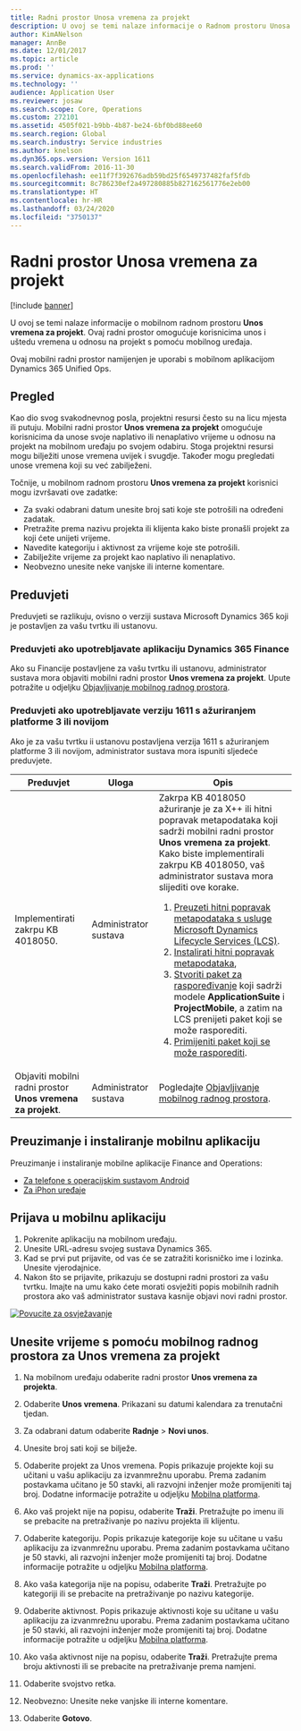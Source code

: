 ```yaml
---
title: Radni prostor Unosa vremena za projekt
description: U ovoj se temi nalaze informacije o Radnom prostoru Unosa vremena za projekt. Ovaj radni prostor omogućuje korisnicima unos i uštedu vremena u odnosu na projekt s pomoću mobilnog uređaja.
author: KimANelson
manager: AnnBe
ms.date: 12/01/2017
ms.topic: article
ms.prod: ''
ms.service: dynamics-ax-applications
ms.technology: ''
audience: Application User
ms.reviewer: josaw
ms.search.scope: Core, Operations
ms.custom: 272101
ms.assetid: 4505f021-b9bb-4b87-be24-6bf0bd88ee60
ms.search.region: Global
ms.search.industry: Service industries
ms.author: knelson
ms.dyn365.ops.version: Version 1611
ms.search.validFrom: 2016-11-30
ms.openlocfilehash: ee11f7f392676adb59bd25f6549737482faf5fdb
ms.sourcegitcommit: 8c786230ef2a497280885b827162561776e2eb00
ms.translationtype: HT
ms.contentlocale: hr-HR
ms.lasthandoff: 03/24/2020
ms.locfileid: "3750137"
---
```

# <a name="project-time-entry-mobile-workspace"></a>Radni prostor Unosa vremena za projekt

[!include [banner](../includes/banner.md)]

U ovoj se temi nalaze informacije o mobilnom radnom prostoru **Unos vremena za projekt**. Ovaj radni prostor omogućuje korisnicima unos i uštedu vremena u odnosu na projekt s pomoću mobilnog uređaja.

Ovaj mobilni radni prostor namijenjen je uporabi s mobilnom aplikacijom Dynamics 365 Unified Ops. 

## <a name="overview"></a>Pregled
Kao dio svog svakodnevnog posla, projektni resursi često su na licu mjesta ili putuju. Mobilni radni prostor **Unos vremena za projekt** omogućuje korisnicima da unose svoje naplativo ili nenaplativo vrijeme u odnosu na projekt na mobilnom uređaju po svojem odabiru. Stoga projektni resursi mogu bilježiti unose vremena uvijek i svugdje. Također mogu pregledati unose vremena koji su već zabilježeni. 

Točnije, u mobilnom radnom prostoru **Unos vremena za projekt** korisnici mogu izvršavati ove zadatke:

-   Za svaki odabrani datum unesite broj sati koje ste potrošili na određeni zadatak.
-   Pretražite prema nazivu projekta ili klijenta kako biste pronašli projekt za koji ćete unijeti vrijeme.
-   Navedite kategoriju i aktivnost za vrijeme koje ste potrošili.
-   Zabilježite vrijeme za projekt kao naplativo ili nenaplativo.
-   Neobvezno unesite neke vanjske ili interne komentare.

## <a name="prerequisites"></a>Preduvjeti
Preduvjeti se razlikuju, ovisno o verziji sustava Microsoft Dynamics 365 koji je postavljen za vašu tvrtku ili ustanovu.

### <a name="prerequisites-if-you-use-dynamics-365-finance"></a>Preduvjeti ako upotrebljavate aplikaciju Dynamics 365 Finance
Ako su Financije postavljene za vašu tvrtku ili ustanovu, administrator sustava mora objaviti mobilni radni prostor **Unos vremena za projekt**. Upute potražite u odjeljku [Objavljivanje mobilnog radnog prostora](../../dev-itpro/mobile-apps/publish-mobile-workspace.md).

### <a name="prerequisites-if-you-use-version-1611-with-platform-update-3-or-later"></a>Preduvjeti ako upotrebljavate verziju 1611 s ažuriranjem platforme 3 ili novijom
Ako je za vašu tvrtku ii ustanovu postavljena verzija 1611 s ažuriranjem platforme 3 ili novijom, administrator sustava mora ispuniti sljedeće preduvjete. 

<table>
<thead>
<tr class="header">
<th>Preduvjet</th>
<th>Uloga</th>
<th>Opis</th>
</tr>
</thead>
<tbody>
<tr class="odd">

<td>Implementirati zakrpu KB 4018050.</td>
<td>Administrator sustava</td>
<td>Zakrpa KB 4018050 ažuriranje je za X++ ili hitni popravak metapodataka koji sadrži mobilni radni prostor <strong>Unos vremena za projekt</strong>. Kako biste implementirali zakrpu KB 4018050, vaš administrator sustava mora slijediti ove korake.
<ol>
<li><a href="../../dev-itpro/migration-upgrade/download-hotfix-lcs.md">Preuzeti hitni popravak metapodataka s usluge Microsoft Dynamics Lifecycle Services (LCS)</a>.</li>
<li><a href="../../dev-itpro/migration-upgrade/install-metadata-hotfix-package.md">Instalirati hitni popravak metapodataka</a>,</li>
<li><a href="../../dev-itpro/deployment/create-apply-deployable-package.md">Stvoriti paket za raspoređivanje</a> koji sadrži modele <strong>ApplicationSuite</strong> i <strong>ProjectMobile</strong>, a zatim na LCS prenijeti paket koji se može rasporediti.</li>
<li><a href="../../dev-itpro/deployment/apply-deployable-package-system.md">Primijeniti paket koji se može rasporediti</a>.</li>

</ol></td>
</tr>
<tr class="even">
<td>Objaviti mobilni radni prostor <strong>Unos vremena za projekt</strong>.</td>
<td>Administrator sustava</td>
<td>Pogledajte <a href="../../dev-itpro/mobile-apps/publish-mobile-workspace.md">Objavljivanje mobilnog radnog prostora</a>.</td>
</tr>
</tbody>
</table>

## <a name="download-and-install-the-mobile-app"></a>Preuzimanje i instaliranje mobilnu aplikaciju

Preuzimanje i instaliranje mobilne aplikacije Finance and Operations:

-   [Za telefone s operacijskim sustavom Android](https://go.microsoft.com/fwlink/?linkid=850662)
-   [Za iPhon uređaje](https://go.microsoft.com/fwlink/?linkid=850663)

## <a name="sign-in-to-the-mobile-app"></a>Prijava u mobilnu aplikaciju
1.  Pokrenite aplikaciju na mobilnom uređaju.
2.  Unesite URL-adresu svojeg sustava Dynamics 365.
3.  Kad se prvi put prijavite, od vas će se zatražiti korisničko ime i lozinka. Unesite vjerodajnice.
4.  Nakon što se prijavite, prikazuju se dostupni radni prostori za vašu tvrtku. Imajte na umu kako ćete morati osvježiti popis mobilnih radnih prostora ako vaš administrator sustava kasnije objavi novi radni prostor.

[![Povucite za osvježavanje](./media/pull-to-refresh-list-of-workspaces-183x300.png)](./media/pull-to-refresh-list-of-workspaces.png)

## <a name="enter-time-by-using-the-project-time-entry-mobile-workspace"></a>Unesite vrijeme s pomoću mobilnog radnog prostora za Unos vremena za projekt
1.  Na mobilnom uređaju odaberite radni prostor **Unos vremena za projekta**.
2.  Odaberite **Unos vremena**. Prikazani su datumi kalendara za trenutačni tjedan.
3.  Za odabrani datum odaberite **Radnje** &gt; **Novi unos**.
4.  Unesite broj sati koji se bilježe.
5.  Odaberite projekt za Unos vremena. Popis prikazuje projekte koji su učitani u vašu aplikaciju za izvanmrežnu uporabu. Prema zadanim postavkama učitano je 50 stavki, ali razvojni inženjer može promijeniti taj broj. Dodatne informacije potražite u odjeljku [Mobilna platforma](../../dev-itpro/mobile-apps/platform/mobile-platform-home-page.md).
6.  Ako vaš projekt nije na popisu, odaberite **Traži**. Pretražujte po imenu ili se prebacite na pretraživanje po nazivu projekta ili klijentu.
7.  Odaberite kategoriju. Popis prikazuje kategorije koje su učitane u vašu aplikaciju za izvanmrežnu uporabu. Prema zadanim postavkama učitano je 50 stavki, ali razvojni inženjer može promijeniti taj broj. Dodatne informacije potražite u odjeljku [Mobilna platforma](../../dev-itpro/mobile-apps/platform/mobile-platform-home-page.md).
8.  Ako vaša kategorija nije na popisu, odaberite **Traži**. Pretražujte po kategoriji ili se prebacite na pretraživanje po nazivu kategorije.
9.  Odaberite aktivnost. Popis prikazuje aktivnosti koje su učitane u vašu aplikaciju za izvanmrežnu uporabu. Prema zadanim postavkama učitano je 50 stavki, ali razvojni inženjer može promijeniti taj broj. Dodatne informacije potražite u odjeljku [Mobilna platforma](../../dev-itpro/mobile-apps/platform/mobile-platform-home-page.md).
10. Ako vaša aktivnost nije na popisu, odaberite **Traži**. Pretražujte prema broju aktivnosti ili se prebacite na pretraživanje prema namjeni.

11. Odaberite svojstvo retka.
12. Neobvezno: Unesite neke vanjske ili interne komentare.
13. Odaberite **Gotovo**.
